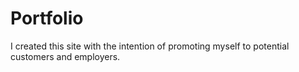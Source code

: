 # Portfolio

I created this site with the intention of promoting myself to potential customers and employers. 
